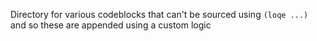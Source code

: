 Directory for various codeblocks that can't be sourced using `(loqe ...)` and so these are appended using a custom logic
